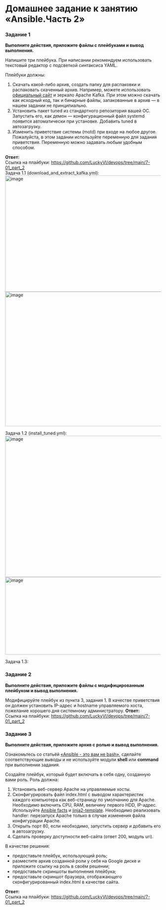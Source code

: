 # Домашнее задание к занятию «Ansible.Часть 2»

### Задание 1

**Выполните действия, приложите файлы с плейбуками и вывод выполнения.**

Напишите три плейбука. При написании рекомендуем использовать текстовый редактор с подсветкой синтаксиса YAML.

Плейбуки должны:

1. Скачать какой-либо архив, создать папку для распаковки и распаковать скаченный архив. Например, можете использовать [официальный сайт](https://kafka.apache.org/downloads) и зеркало Apache Kafka. При этом можно скачать как исходный код, так и бинарные файлы, запакованные в архив — в нашем задании не принципиально.
2. Установить пакет tuned из стандартного репозитория вашей ОС. Запустить его, как демон — конфигурационный файл systemd появится автоматически при установке. Добавить tuned в автозагрузку.
3. Изменить приветствие системы (motd) при входе на любое другое. Пожалуйста, в этом задании используйте переменную для задания приветствия. Переменную можно задавать любым удобным способом.

**Ответ:**  
Ссылка на плайбуки: https://github.com/LuckyVl/devops/tree/main/7-01_part_2  
Задача 1.1 (download_and_extract_kafka.yml):  
<img width="749" height="376" alt="image" src="https://github.com/user-attachments/assets/47753670-a4ab-4429-8a4f-f9a347079c60" />  
<img width="601" height="435" alt="image" src="https://github.com/user-attachments/assets/e060a650-0bac-4415-b2de-1ea6cbb1de1d" />  

Задача 1.2 (install_tuned.yml):  
<img width="824" height="457" alt="image" src="https://github.com/user-attachments/assets/95c58ca6-ee8c-43c6-a930-682ad2c1963e" />  
<img width="594" height="251" alt="image" src="https://github.com/user-attachments/assets/35654c5a-157d-4af1-a920-2788ed9834c6" />  

Задача 1.3:  


### Задание 2

**Выполните действия, приложите файлы с модифицированным плейбуком и вывод выполнения.**

Модифицируйте плейбук из пункта 3, задания 1. В качестве приветствия он должен установить IP-адрес и hostname управляемого хоста, пожелание хорошего дня системному администратору.
**Ответ:**  
Ссылка на плайбуки: https://github.com/LuckyVl/devops/tree/main/7-01_part_2


### Задание 3

**Выполните действия, приложите архив с ролью и вывод выполнения.**

Ознакомьтесь со статьёй [«Ansible - это вам не bash»](https://habr.com/ru/post/494738/), сделайте соответствующие выводы и не используйте модули **shell** или **command** при выполнении задания.

Создайте плейбук, который будет включать в себя одну, созданную вами роль. Роль должна:

1. Установить веб-сервер Apache на управляемые хосты.
2. Сконфигурировать файл index.html c выводом характеристик каждого компьютера как веб-страницу по умолчанию для Apache. Необходимо включить CPU, RAM, величину первого HDD, IP-адрес.
   Используйте [Ansible facts](https://docs.ansible.com/ansible/latest/playbook_guide/playbooks_vars_facts.html) и [jinja2-template](https://linuxways.net/centos/how-to-use-the-jinja2-template-in-ansible/). Необходимо реализовать handler: перезапуск Apache только в случае изменения файла конфигурации Apache.
4. Открыть порт 80, если необходимо, запустить сервер и добавить его в автозагрузку.
5. Сделать проверку доступности веб-сайта (ответ 200, модуль uri).

В качестве решения:
- предоставьте плейбук, использующий роль;
- разместите архив созданной роли у себя на Google диске и приложите ссылку на роль в своём решении;
- предоставьте скриншоты выполнения плейбука;
- предоставьте скриншот браузера, отображающего сконфигурированный index.html в качестве сайта.

**Ответ:**  
Ссылка на плайбуки: https://github.com/LuckyVl/devops/tree/main/7-01_part_2
